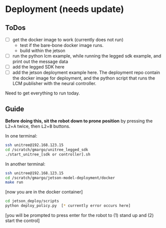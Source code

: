 # Deployment (needs update)

## ToDos

- [ ] get the docker image to work (currently does not run)
  - test if the bare-bone docker image runs. 
  - build within the jetson
- [ ] run the python lcm example, while running the legged sdk example, and print out the message data
- [ ] add the legged SDK here
- [ ] add the jetson deployment example here. The deployment repo contain the docker image for deployment, and the python script that runs the LCM publisher with the neural controller.

Need to get everything to run today.

## Guide

**Before doing this, sit the robot down to prone position** by pressing the <kbd>L2</kbd>+<kbd>A</kbd> twice, then <kbd>L2</kbd>+<kbd>B</kbd> buttons.

In one terminal:

```bash
ssh unitree@192.168.123.15
cd /scratch/gmargo/unitree_legged_sdk
./start_unitree_[sdk or controller].sh
```

In another terminal:
```bash
ssh unitree@192.168.123.15
cd /scratch/gmargo/jetson-model-deployment/docker
make run
```
[now you are in the docker container]
```bash
cd jetson_deploy/scripts
python deploy_policy.py  [* currently error occurs here]
```
[you will be prompted to press enter for the robot to (1) stand up and (2) start the control]
